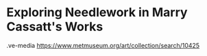 # Exploring Needlework in Marry Cassatt's Works

.ve-media https://www.metmuseum.org/art/collection/search/10425